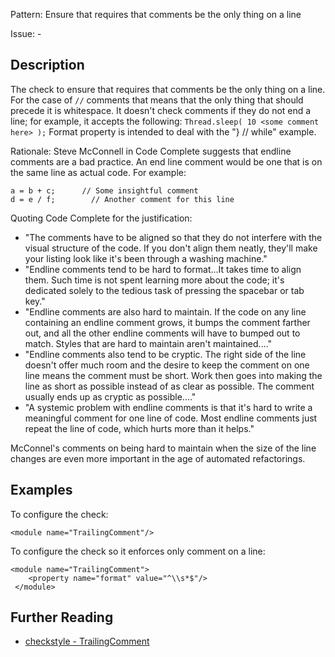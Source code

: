 Pattern: Ensure that requires that comments be the only thing on a line

Issue: -

## Description

The check to ensure that requires that comments be the only thing on a line. For the case of `//` comments that means that the only thing that should precede it is whitespace. It doesn't check comments if they do not end a line; for example, it accepts the following: `Thread.sleep( 10 <some comment here> );` Format property is intended to deal with the "} // while" example. 

Rationale: Steve McConnell in Code Complete suggests that endline comments are a bad practice. An end line comment would be one that is on the same line as actual code. For example: 
    
    
    a = b + c;      // Some insightful comment
    d = e / f;        // Another comment for this line
            

Quoting Code Complete for the justification: 

  - "The comments have to be aligned so that they do not interfere with the visual structure of the code. If you don't align them neatly, they'll make your listing look like it's been through a washing machine."
  - "Endline comments tend to be hard to format...It takes time to align them. Such time is not spent learning more about the code; it's dedicated solely to the tedious task of pressing the spacebar or tab key."
  - "Endline comments are also hard to maintain. If the code on any line containing an endline comment grows, it bumps the comment farther out, and all the other endline comments will have to bumped out to match. Styles that are hard to maintain aren't maintained...."
  - "Endline comments also tend to be cryptic. The right side of the line doesn't offer much room and the desire to keep the comment on one line means the comment must be short. Work then goes into making the line as short as possible instead of as clear as possible. The comment usually ends up as cryptic as possible...."
  - "A systemic problem with endline comments is that it's hard to write a meaningful comment for one line of code. Most endline comments just repeat the line of code, which hurts more than it helps."

McConnel's comments on being hard to maintain when the size of the line changes are even more important in the age of automated refactorings. 

## Examples

To configure the check: 
    
    
    <module name="TrailingComment"/>
            

To configure the check so it enforces only comment on a line: 
    
    
    <module name="TrailingComment">
        <property name="format" value="^\\s*$"/>
     </module>

## Further Reading

* [checkstyle - TrailingComment](http://checkstyle.sourceforge.net/config_misc.html#TrailingComment)